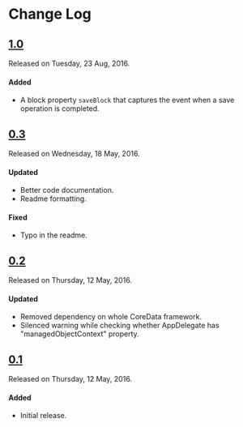 # Change Log

## [1.0](https://github.com/sudeepjaiswal/ASJCoreDataOperation/releases/tag/1.0)
Released on Tuesday, 23 Aug, 2016.

#### Added
* A block property `saveBlock` that captures the event when a save operation is completed.

## [0.3](https://github.com/sudeepjaiswal/ASJCoreDataOperation/releases/tag/0.3)
Released on Wednesday, 18 May, 2016.

#### Updated
* Better code documentation.
* Readme formatting.

#### Fixed
* Typo in the readme.

## [0.2](https://github.com/sudeepjaiswal/ASJCoreDataOperation/releases/tag/0.2)
Released on Thursday, 12 May, 2016.

#### Updated
* Removed dependency on whole CoreData framework.
* Silenced warning while checking whether AppDelegate has "managedObjectContext" property.

## [0.1](https://github.com/sudeepjaiswal/ASJCoreDataOperation/releases/tag/0.1)
Released on Thursday, 12 May, 2016.

#### Added
* Initial release.
